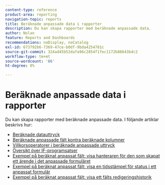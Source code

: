 ```yaml
---
content-type: reference
product-area: reporting
navigation-topic: reports
title: Beräknade anpassade data i rapporter
description: Du kan skapa rapporter med beräknade anpassade data.
author: Nolan
feature: Reports and Dashboards
recommendations: noDisplay, noCatalog
exl-id: 673792b6-7369-47ce-b0df-9bda4254781c
source-git-commit: 324ad45b52dafa96c2854f1fec1172b88643bdc2
workflow-type: tm+mt
source-wordcount: '86'
ht-degree: 0%

---
```


# Beräknade anpassade data i rapporter

Du kan skapa rapporter med beräknade anpassade data. I följande artiklar beskrivs hur:

* [Beräknade datauttryck](../../../reports-and-dashboards/reports/calc-cstm-data-reports/calculated-data-expressions.md)
* [Beräknade anpassade fält kontra beräknade kolumner](../../../reports-and-dashboards/reports/calc-cstm-data-reports/calculated-custom-fields-calculated-columns.md)
* [Villkorsoperatorer i beräknade anpassade uttryck](../../../reports-and-dashboards/reports/calc-cstm-data-reports/condition-operators-calculated-custom-expressions.md)
* [Översikt över IF-programsatser](../../../reports-and-dashboards/reports/calc-cstm-data-reports/if-statements-overview.md)
* [Exempel på beräknat anpassat fält: visa hanteraren för den som skapat ett ärende i det anpassade formuläret](../../../reports-and-dashboards/reports/calc-cstm-data-reports/custom-field-manager-issue-creator-on-issue-form.md)
* [Exempel på beräknat anpassat fält: visa en tidsstämpel för status i ett anpassat formulär](../../../reports-and-dashboards/reports/calc-cstm-data-reports/example-status-timestamp-in-calculated-field.md)
* [Exempel på beräknat anpassat fält: visa ett fälts redigeringshistorik](../../../reports-and-dashboards/reports/calc-cstm-data-reports/calculated-field-example-edit-history-of-another-field.md)
  <!--outdated: * [Basic Report Creation Program for the new Workfront experience](https://one.workfront.com/s/basic-report-creation-program)-->
